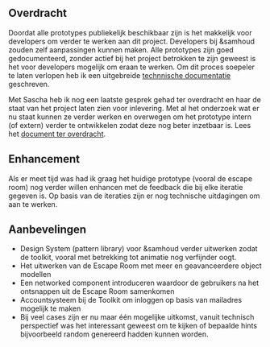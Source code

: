 ## Overdracht
Doordat alle prototypes publiekelijk beschikbaar zijn is het makkelijk voor developers om verder te werken aan dit project. Developers bij &samhoud zouden zelf aanpassingen kunnen maken. Alle prototypes zijn goed gedocumenteerd, zonder actief bij het project betrokken te zijn geweest is het voor developers mogelijk om eraan te werken. Om dit proces soepeler te laten verlopen heb ik een uitgebreide [technnische documentatie](https://github.com/samhoudmedia/docs) geschreven.

Met Sascha heb ik nog een laatste gesprek gehad ter overdracht en haar de staat van het project laten zien voor inlevering. Met al het onderzoek wat er nu staat kunnen ze verder werken en overwegen om het prototype intern (of extern) verder te ontwikkelen zodat deze nog beter inzetbaar is. Lees het [document ter overdracht](https://cmda-vr.gitbooks.io/documentation/content/deliverables/Danny_de-Vries_Overdracht_Afstudeerproject.pdf).

## Enhancement
Als er meet tijd was had ik graag het huidige prototype (vooral de escape room) nog verder willen enhancen met de feedback die bij elke iteratie gegeven is. Op basis van de iteraties zijn er nog technische uitdagingen om aan te werken.

## Aanbevelingen
* Design System (pattern library) voor &samhoud verder uitwerken zodat de toolkit, vooral met betrekking tot animatie nog verfijnder oogt.
* Het uitwerken van de Escape Room met meer en geavanceerdere object modellen
* Een networked component introduceren waardoor de gebruikers na het ontsnappen uit de Escape Room samenkomen
* Accountsysteem bij de Toolkit om inloggen op basis van mailadres mogelijk te maken
* Bij veel cases zijn er nu maar één mogelijke uitkomst, vanuit technisch perspectief was het interessant geweest om te kijken of bepaalde hints bijvoorbeeld random genereerd hadden kunnen worden.